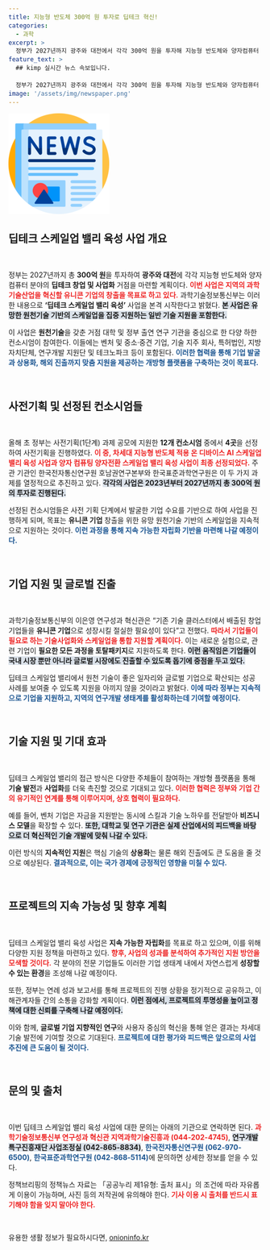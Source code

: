 ```yaml
---
title: 지능형 반도체 300억 원 투자로 딥테크 혁신!
categories:
  - 과학
excerpt: >
  정부가 2027년까지 광주와 대전에서 각각 300억 원을 투자해 지능형 반도체와 양자컴퓨터 분야의 유니콘 기업을 육성합니다. 이 프로젝트는 혁신적인 창업 생태계를 조성하고, 원천기술을 활용한 사업화 및 해외 진출을 지원하는 것을 목표로 합니다. 궁금하지 않으신가요?
feature_text: >
  ## kimp 실시간 뉴스 속보입니다.

  정부가 2027년까지 광주와 대전에서 각각 300억 원을 투자해 지능형 반도체와 양자컴퓨터 분야의 유니콘 기업을 육성합니다. 이 프로젝트는 혁신적인 창업 생태계를 조성하고, 원천기술을 활용한 사업화 및 해외 진출을 지원하는 것을 목표로 합니다. 궁금하지 않으신가요?
image: '/assets/img/newspaper.png'
---
```


<p><img src="/assets/img/newspaper.png" alt="kimplant 속보" /></p>

<h2 data-ke-size="size26">딥테크 스케일업 밸리 육성 사업 개요</h2>

<p data-ke-size="size16">&nbsp;</p>

<p>정부는 2027년까지 총 <strong>300억 원</strong>을 투자하여 <strong>광주와 대전</strong>에 각각 지능형 반도체와 양자 컴퓨터 분야의 <strong>딥테크 창업 및 사업화</strong> 거점을 마련할 계획이다. <b><span style="color: #ee2323;">이번 사업은 지역의 과학기술산업을 혁신할 유니콘 기업의 창출을 목표로 하고 있다.</span></b> 과학기술정보통신부는 이러한 내용으로 <strong>‘딥테크 스케일업 밸리 육성’</strong> 사업을 본격 시작한다고 밝혔다. <b><span style="background-color: #21538527;">본 사업은 유망한 원천기술 기반의 스케일업을 집중 지원하는 일반 기술 지원을 포함한다.</span></b></p>

<p>이 사업은 <strong>원천기술</strong>을 갖춘 거점 대학 및 정부 출연 연구 기관을 중심으로 한 다양 하한 컨소시엄이 참여한다. 이들에는 벤처 및 중소·중견 기업, 기술 지주 회사, 특허법인, 지방자치단체, 연구개발 지원단 및 테크노파크 등이 포함된다. <b><span style="color: #1a5490;">이러한 협력을 통해 기업 발굴과 상용화, 해외 진출까지 맞춤 지원을 제공하는 개방형 플랫폼을 구축하는 것이 목표다.</span></b></p>

<p data-ke-size="size16">&nbsp;</p>

<h2 data-ke-size="size26">사전기획 및 선정된 컨소시엄들</h2>

<p data-ke-size="size16">&nbsp;</p>

<p>올해 초 정부는 사전기획(1단계) 과제 공모에 지원한 <strong>12개 컨소시엄</strong> 중에서 <strong>4곳</strong>을 선정하여 사전기획을 진행하였다. <b><span style="color: #ee2323;">이 중, 차세대 지능형 반도체 적용 온 디바이스 AI 스케일업 밸리 육성 사업과 양자 컴퓨팅 양자전환 스케일업 밸리 육성 사업이 최종 선정되었다.</span></b> 주관 기관인 한국전자통신연구원 호남권연구본부와 한국표준과학연구원은 이 두 가지 과제를 열정적으로 추진하고 있다. <b><span style="background-color: #21538527;">각각의 사업은 2023년부터 2027년까지 총 300억 원의 투자로 진행된다.</span></b></p>

<p>선정된 컨소시엄들은 사전 기획 단계에서 발굴한 기업 수요를 기반으로 하여 사업을 진행하게 되며, 목표는 <strong>유니콘 기업</strong> 창출을 위한 유망 원천기술 기반의 스케일업을 지속적으로 지원하는 것이다. <b><span style="color: #1a5490;">이런 과정을 통해 지속 가능한 자립화 기반을 마련해 나갈 예정이다.</span></b></p>

<p data-ke-size="size16">&nbsp;</p>

<h2 data-ke-size="size26">기업 지원 및 글로벌 진출</h2>

<p data-ke-size="size16">&nbsp;</p>

<p>과학기술정보통신부의 이은영 연구성과 혁신관은 “기존 기술 클러스터에서 배출된 창업기업들을 <strong>유니콘 기업</strong>으로 성장시킬 절실한 필요성이 있다”고 전했다. <b><span style="color: #ee2323;">따라서 기업들이 필요로 하는 기술사업화와 스케일업을 통합 지원할 계획이다.</span></b> 이는 새로운 실험으로, 관련 기업이 <strong>필요한 모든 과정을 토탈패키지</strong>로 지원하도록 한다. <b><span style="background-color: #21538527;">이런 움직임은 기업들이 국내 시장 뿐만 아니라 <strong>글로벌 시장</strong>에도 진출할 수 있도록 돕기에 중점을 두고 있다.</span></b></p>

<p>딥테크 스케일업 밸리에서 원천 기술이 좋은 일자리와 글로벌 기업으로 확산되는 성공 사례를 보여줄 수 있도록 지원을 아끼지 않을 것이라고 밝혔다. <b><span style="color: #1a5490;">이에 따라 정부는 지속적으로 기업을 지원하고, 지역의 연구개발 생태계를 활성화하는데 기여할 예정이다.</span></b></p>

<p data-ke-size="size16">&nbsp;</p>

<h2 data-ke-size="size26">기술 지원 및 기대 효과</h2>

<p data-ke-size="size16">&nbsp;</p>

<p>딥테크 스케일업 밸리의 접근 방식은 다양한 주체들이 참여하는 개방형 플랫폼을 통해 <strong>기술 발전</strong>과 <strong>사업화</strong>를 더욱 촉진할 것으로 기대되고 있다. <b><span style="color: #ee2323;">이러한 협력은 정부와 기업 간의 유기적인 연계를 통해 이루어지며, 상호 협력이 필요하다.</span></b> </p>

<p>예를 들어, 벤처 기업은 자금을 지원받는 동시에 스킬과 기술 노하우를 전달받아 <strong>비즈니스 모델</strong>을 확장할 수 있다. <b><span style="background-color: #21538527;">또한, 대학교 및 연구 기관은 실제 산업에서의 피드백을 바탕으로 더 혁신적인 기술 개발에 맞춰 나갈 수 있다.</span></b></p>

<p>이런 방식의 <strong>지속적인 지원</strong>은 핵심 기술의 <strong>상용화</strong>는 물론 해외 진출에도 큰 도움을 줄 것으로 예상된다. <b><span style="color: #1a5490;">결과적으로, 이는 국가 경제에 긍정적인 영향을 미칠 수 있다.</span></b></p>

<p data-ke-size="size16">&nbsp;</p>

<h2 data-ke-size="size26">프로젝트의 지속 가능성 및 향후 계획</h2>

<p data-ke-size="size16">&nbsp;</p>

<p>딥테크 스케일업 밸리 육성 사업은 <strong>지속 가능한 자립화</strong>를 목표로 하고 있으며, 이를 위해 다양한 지원 정책을 마련하고 있다. <b><span style="color: #ee2323;">향후, 사업의 성과를 분석하여 추가적인 지원 방안을 모색할 것이다.</span></b> 각 분야의 전문 기업들도 이러한 기업 생태계 내에서 자연스럽게 <strong>성장할 수 있는 환경</strong>을 조성해 나갈 예정이다. </p>

<p>또한, 정부는 연례 성과 보고서를 통해 프로젝트의 진행 상황을 정기적으로 공유하고, 이해관계자들 간의 소통을 강화할 계획이다. <b><span style="background-color: #21538527;">이런 점에서, 프로젝트의 투명성을 높이고 정책에 대한 신뢰를 구축해 나갈 예정이다.</span></b></p>

<p>이와 함께, <strong>글로벌 기업 지향적인 연구</strong>와 사용자 중심의 혁신을 통해 얻은 결과는 차세대 기술 발전에 기여할 것으로 기대된다. <b><span style="color: #1a5490;">프로젝트에 대한 평가와 피드백은 앞으로의 사업 추진에 큰 도움이 될 것이다.</span></b></p>

<p data-ke-size="size16">&nbsp;</p>

<h2 data-ke-size="size26">문의 및 출처</h2>

<p data-ke-size="size16">&nbsp;</p>

<p>이번 딥테크 스케일업 밸리 육성 사업에 대한 문의는 아래의 기관으로 연락하면 된다. <b><span style="color: #ee2323;">과학기술정보통신부 연구성과 혁신관 지역과학기술진흥과 (044-202-4745)</span></b>, <b><span style="background-color: #21538527;">연구개발특구진흥재단 사업조정실 (042-865-8834)</span></b>, <b><span style="color: #1a5490;">한국전자통신연구원 (062-970-6500)</span></b>, <b><span style="color: #1a5490;">한국표준과학연구원 (042-868-5114)</span></b>에 문의하면 상세한 정보를 얻을 수 있다.</p>

<p>정책브리핑의 정책뉴스 자료는 「공공누리 제1유형: 출처 표시」의 조건에 따라 자유롭게 이용이 가능하며, 사진 등의 저작권에 유의해야 한다. <b><span style="color: #ee2323;">기사 이용 시 출처를 반드시 표기해야 함을 잊지 말아야 한다.</span></b> <p data-ke-size="size16">&nbsp;</p></p>
유용한 생활 정보가 필요하시다면, <a href="https://onioninfo.kr" rel="dofollow">onioninfo.kr</a>


